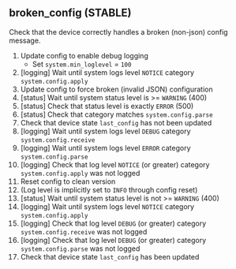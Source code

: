 
## broken_config (STABLE)

Check that the device correctly handles a broken (non-json) config message.

1. Update config to enable debug logging
    * Set `system.min_loglevel` = `100`
1. [logging] Wait until system logs level `NOTICE` category `system.config.apply`
1. Update config to force broken (invalid JSON) configuration
1. [status] Wait until system status level is >= `WARNING` (400)
1. [status] Check that status level is exactly `ERROR` (500)
1. [status] Check that category matches `system.config.parse`
1. Check that device state `last_config` has not been updated
1. [logging] Wait until system logs level `DEBUG` category `system.config.receive`
1. [logging] Wait until system logs level `ERROR` category `system.config.parse`
1. [logging] Check that log level `NOTICE` (or greater) category `system.config.apply` was not logged
1. Reset config to clean version
1. (Log level is implicitly set to `INFO` through config reset)
1. [status] Wait until system status level is not >= `WARNING` (400)
1. [logging] Wait until system logs level `NOTICE` category `system.config.apply`
1. [logging] Check that log level `DEBUG` (or greater) category `system.config.receive` was not logged
1. [logging] Check that log level `DEBUG` (or greater) category `system.config.parse` was not logged
1. Check that device state `last_config` has been updated
